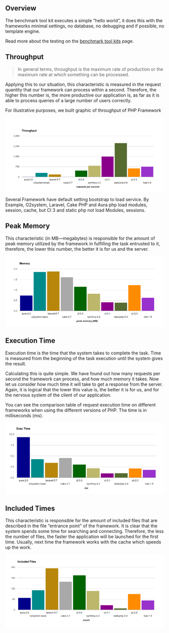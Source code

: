 ## Overview

The benchmark tool kit executes a simple “hello world”, it does this with the frameworks minimal settings, no database, no debugging and if possible, no template engine.

Read more about the testing on the [ benchmark tool kits](https://github.com/o2system/benchmarks)  page.

## Throughput

> In general terms, throughput is the maximum rate of production or the maximum rate at which something can be processed.

Applying this to our situation, this characteristic is measured in the request quantity that our framework can process within a second. Therefore, the higher this number is, the more productive our application is, as far as it is able to process queries of a large number of users correctly.

For illustrative purposes, we built graphic of throughput of PHP Framework

![throughtput](img/throughput.png)

Several Framework have default setting bootstrap to load service. By Example, O2system, Laravel, Cake PHP and Aura php load modules, session, cache, but CI 3 and static php not load Modules, sessions.

## Peak Memory

This characteristic (in MB—megabytes) is responsible for the amount of peak memory utilized by the framework in fulfilling the task entrusted to it, therefore, the lower this number, the better it is for us and the server.

![Peak Memory](img/memory.png)

## Execution Time

Execution time is the time that the system takes to complete the task. Time is measured from the beginning of the task execution until the system gives the result.

Calculating this is quite simple. We have found out how many requests per second the framework can process, and how much memory it takes. Now let us consider how much time it will take to get a response from the server. Again, it is logical that the lower this value is, the better it is for us, and for the nervous system of the client of our application.

You can see the comparison table of request execution time on different frameworks when using the different versions of PHP. The time is in milliseconds (ms).

![Execution time](img/time.png)


## Included Times

This characteristic is responsible for the amount of included files that are described in the file “entrance point” of the framework. It is clear that the system spends some time for searching and connecting. Therefore, the less the number of files, the faster the application will be launched for the first time. Usually, next time the framework works with the cache which speeds up the work.

![Including Files](img/file.png)
